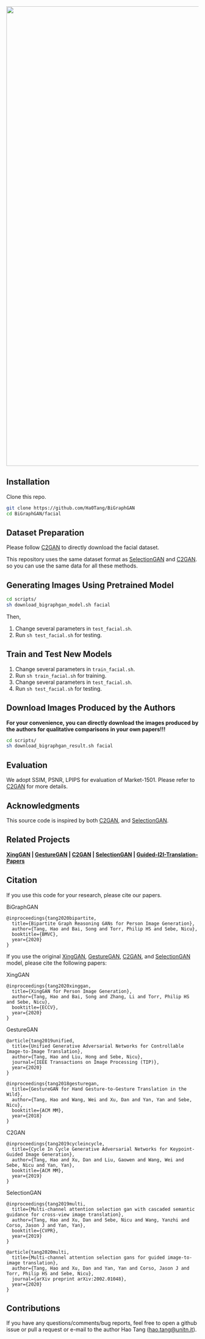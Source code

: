 <img src='https://github.com/Ha0Tang/BiGraphGAN/imgs/face_results.jpeg' width=1200>

## Installation

Clone this repo.
```bash
git clone https://github.com/Ha0Tang/BiGraphGAN
cd BiGraphGAN/facial
```

## Dataset Preparation

Please follow [C2GAN](https://github.com/Ha0Tang/C2GAN#dataset-preparation) to directly download the facial dataset.

This repository uses the same dataset format as [SelectionGAN](https://github.com/Ha0Tang/SelectionGAN/tree/master/person_transfer#data-preperation) and [C2GAN](https://github.com/Ha0Tang/C2GAN#dataset-preparation). so you can use the same data for all these methods.

## Generating Images Using Pretrained Model
```bash
cd scripts/
sh download_bigraphgan_model.sh facial
```
Then,
1. Change several parameters in `test_facial.sh`.
2. Run `sh test_facial.sh` for testing.

## Train and Test New Models
1. Change several parameters in `train_facial.sh`.
2. Run `sh train_facial.sh` for training.
3. Change several parameters in `test_facial.sh`.
4. Run `sh test_facial.sh` for testing.

## Download Images Produced by the Authors
**For your convenience, you can directly download the images produced by the authors for qualitative comparisons in your own papers!!!**

```bash
cd scripts/
sh download_bigraphgan_result.sh facial
```

## Evaluation
We adopt SSIM, PSNR, LPIPS for evaluation of Market-1501. Please refer to [C2GAN](https://github.com/Ha0Tang/C2GAN) for more details.
 
## Acknowledgments
This source code is inspired by both [C2GAN](https://github.com/Ha0Tang/C2GAN), and [SelectionGAN](https://github.com/Ha0Tang/SelectionGAN). 

## Related Projects
**[XingGAN](https://github.com/Ha0Tang/XingGAN) | [GestureGAN](https://github.com/Ha0Tang/GestureGAN) | [C2GAN](https://github.com/Ha0Tang/C2GAN) | [SelectionGAN](https://github.com/Ha0Tang/SelectionGAN) | [Guided-I2I-Translation-Papers](https://github.com/Ha0Tang/Guided-I2I-Translation-Papers)**

## Citation
If you use this code for your research, please cite our papers.

BiGraphGAN
```
@inproceedings{tang2020bipartite,
  title={Bipartite Graph Reasoning GANs for Person Image Generation},
  author={Tang, Hao and Bai, Song and Torr, Philip HS and Sebe, Nicu},
  booktitle={BMVC},
  year={2020}
}
```

If you use the original [XingGAN](https://github.com/Ha0Tang/XingGAN), [GestureGAN](https://github.com/Ha0Tang/GestureGAN), [C2GAN](https://github.com/Ha0Tang/C2GAN), and [SelectionGAN](https://github.com/Ha0Tang/SelectionGAN) model, please cite the following papers:

XingGAN
```
@inproceedings{tang2020xinggan,
  title={XingGAN for Person Image Generation},
  author={Tang, Hao and Bai, Song and Zhang, Li and Torr, Philip HS and Sebe, Nicu},
  booktitle={ECCV},
  year={2020}
}
```

GestureGAN
```
@article{tang2019unified,
  title={Unified Generative Adversarial Networks for Controllable Image-to-Image Translation},
  author={Tang, Hao and Liu, Hong and Sebe, Nicu},
  journal={IEEE Transactions on Image Processing (TIP)},
  year={2020}
}

@inproceedings{tang2018gesturegan,
  title={GestureGAN for Hand Gesture-to-Gesture Translation in the Wild},
  author={Tang, Hao and Wang, Wei and Xu, Dan and Yan, Yan and Sebe, Nicu},
  booktitle={ACM MM},
  year={2018}
}
```

C2GAN
```
@inproceedings{tang2019cycleincycle,
  title={Cycle In Cycle Generative Adversarial Networks for Keypoint-Guided Image Generation},
  author={Tang, Hao and Xu, Dan and Liu, Gaowen and Wang, Wei and Sebe, Nicu and Yan, Yan},
  booktitle={ACM MM},
  year={2019}
}
```

SelectionGAN
```
@inproceedings{tang2019multi,
  title={Multi-channel attention selection gan with cascaded semantic guidance for cross-view image translation},
  author={Tang, Hao and Xu, Dan and Sebe, Nicu and Wang, Yanzhi and Corso, Jason J and Yan, Yan},
  booktitle={CVPR},
  year={2019}
}

@article{tang2020multi,
  title={Multi-channel attention selection gans for guided image-to-image translation},
  author={Tang, Hao and Xu, Dan and Yan, Yan and Corso, Jason J and Torr, Philip HS and Sebe, Nicu},
  journal={arXiv preprint arXiv:2002.01048},
  year={2020}
}
```

## Contributions
If you have any questions/comments/bug reports, feel free to open a github issue or pull a request or e-mail to the author Hao Tang ([hao.tang@unitn.it](hao.tang@unitn.it)).
